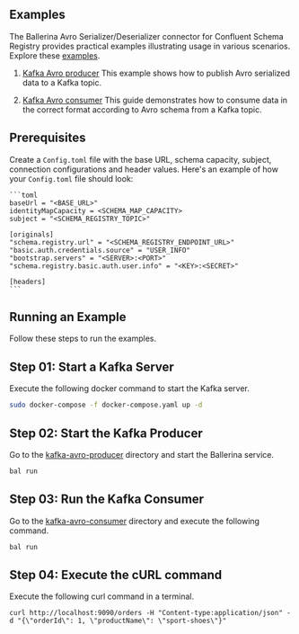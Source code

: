## Examples

The Ballerina Avro Serializer/Deserializer connector for Confluent Schema Registry provides practical examples illustrating usage in various scenarios. Explore these [examples](https://github.com/ballerina-platform/module-ballerinax-confluent.cavroserdes/tree/main/examples).

1. [Kafka Avro producer](https://github.com/ballerina-platform/module-ballerinax-confluent.cavroserdes/tree/main/examples/kafka-avro-producer)
    This example shows how to publish Avro serialized data to a Kafka topic.

2. [Kafka Avro consumer](https://github.com/ballerina-platform/module-ballerinax-confluent.cavroserdes/tree/main/examples/kafka-avro-consumer)
    This guide demonstrates how to consume data in the correct format according to Avro schema from a Kafka topic.

## Prerequisites

Create a `Config.toml` file with the base URL, schema capacity, subject, connection configurations and header values. Here's an example of how your `Config.toml` file should look:

    ```toml
    baseUrl = "<BASE_URL>"
    identityMapCapacity = <SCHEMA_MAP_CAPACITY>
    subject = "<SCHEMA_REGISTRY_TOPIC>"

    [originals]
    "schema.registry.url" = "<SCHEMA_REGISTRY_ENDPOINT_URL>"
    "basic.auth.credentials.source" = "USER_INFO"
    "bootstrap.servers" = "<SERVER>:<PORT>"
    "schema.registry.basic.auth.user.info" = "<KEY>:<SECRET>"

    [headers]
    ```

## Running an Example

Follow these steps to run the examples.

## Step 01: Start a Kafka Server

Execute the following docker command to start the Kafka server.

```bash
sudo docker-compose -f docker-compose.yaml up -d
```

## Step 02: Start the Kafka Producer

Go to the [kafka-avro-producer](https://github.com/ballerina-platform/module-ballerinax-confluent.cavroserdes/tree/main/examples/kafka-avro-producer) directory and start the Ballerina service.

```bash
bal run
```

## Step 03: Run the Kafka Consumer

Go to the [kafka-avro-consumer](https://github.com/ballerina-platform/module-ballerinax-confluent.cavroserdes/tree/main/examples/kafka-avro-consumer) directory and execute the following command.

```bash
bal run
```

## Step 04: Execute the cURL command

Execute the following curl command in a terminal.

```curl 
curl http://localhost:9090/orders -H "Content-type:application/json" -d "{\"orderId\": 1, \"productName\": \"sport-shoes\"}"
```
